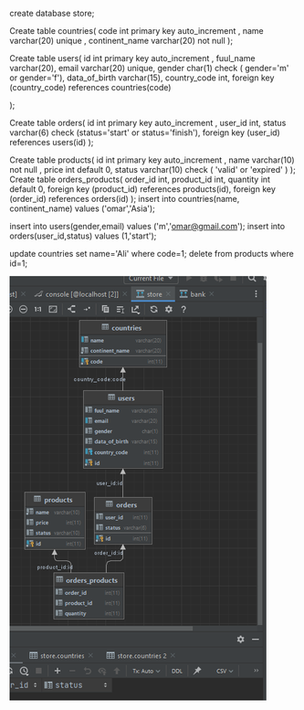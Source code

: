 create database store;

Create table countries(
    code int primary key auto_increment ,
name varchar(20) unique ,
continent_name varchar(20) not null
);

Create table users(
    id int primary key auto_increment ,
    fuul_name varchar(20),
    email varchar(20) unique,
    gender char(1) check ( gender='m' or gender='f'),
    data_of_birth varchar(15),
    country_code int,
    foreign key (country_code) references countries(code)

);

Create table orders(
    id int primary key auto_increment ,
    user_id int,
    status varchar(6) check (status='start' or status='finish'),
    foreign key (user_id) references users(id)
);


Create table products(
    id int primary key auto_increment ,
     name varchar(10) not null ,
     price int default  0,
     status varchar(10) check ( 'valid' or 'expired' )
);
Create table orders_products(
    order_id int,
    product_id int,
     quantity int default  0,
     foreign key (product_id) references products(id),
     foreign key (order_id) references orders(id)
);
insert  into countries(name, continent_name) values  ('omar','Asia');

insert  into users(gender,email) values  ('m','omar@gmail.com');
insert  into orders(user_id,status) values  (1,'start');



update  countries set  name='Ali' where code=1;
delete from  products where id=1;




<img src="Screenshot 2023-02-27 105907.png">























